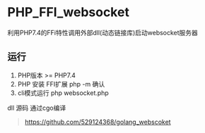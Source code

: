 # PHP_FFI_websocket
利用PHP7.4的FFi特性调用外部dll(动态链接库)启动websocket服务器

## 运行
1. PHP版本 >= PHP7.4
2. PHP 安装 FFI扩展
   php -m 确认
3. cli模式运行
  php websocket.php 

dll 源码  通过cgo编译
>https://github.com/529124368/golang_webscoket


